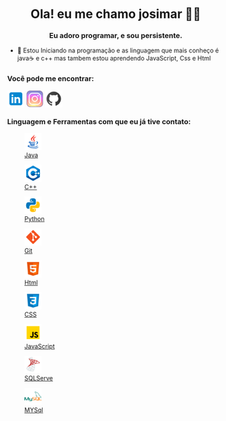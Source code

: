 <h1 align="center">Ola! eu me chamo josimar 👨‍💻</h1>
<h3 align="center">Eu adoro programar, e sou persistente.</h3>

- 📖 Estou Iniciando na programação e as linguagem que mais conheço é java☕ e c++ mas tambem estou aprendendo JavaScript, Css e Html

<h3 align="left">Você pode me encontrar:</h3>
<p align="left">
<a href="https://www.linkedin.com/in/josimar-cruz-souza-a669a3218/" target="_blank"><img align="center" src="./icon/linkedin.png" alt="Josimar" height="40" width="40" ></a>
<a href="https://www.instagram.com/sir_perseu/?hl=pt-br" target="_blank"><img align="center" src="./icon/instagram.png" alt="Josimar" height="40" width="40" ></a>
<a href="https://github.com/perseu120" target="_blank"><img align="center" src="./icon/github.png" alt="Josimar" height="40" width="40" ></a>
</p>

<h3 align="left">Linguagem e Ferramentas com que eu já tive contato:</h3>
<p align="left">  
 <a href="https://www.oracle.com/br/java/" target="_blank"> <figure> <img src="./icon/java.png" alt="java" width="40" height="40"> <figcaption> Java</figcaption> </figure> </a>
 <a href="https://www.cplusplus.com " target="_blank"> <figure> <img src="./icon/c++.png" alt="C++" width="40" height="40"> <figcaption> C++</figcaption> </figure>  </a>
 <a href="https://docs.python.org/pt-br/3/ " target="_blank"> <figure> <img src="./icon/python.png" alt="Python" width="40" height="40"> <figcaption> Python</figcaption> </figure>  </a>
 <a href="https://git-scm.com/" target="_blank"> <figure> <img src="./icon/git.png" alt="Git" width="40" height="40"> <figcaption> Git</figcaption> </figure> </a>
 <a href="https://www.w3.org/html/" target="_blank"> <figure> <img src="./icon/html.png" alt="Html" width="40" height="40"> <figcaption> Html</figcaption> </figure> </a>
 <a href="https://www.w3schools.com/css/" target="_blank"> <figure> <img src="./icon/css.png" alt="CSS" width="40" height="40"> <figcaption> CSS</figcaption> </figure> </a>
 <a href="https://developer.mozilla.org/en-US/docs/Web/JavaScript" target="_blank"> <figure> <img src="./icon/js.png" alt="javascript" width="40" height="40"> <figcaption> JavaScript</figcaption> </figure>  </a>
 <a href="https://docs.microsoft.com/pt-br/sql/?view=sql-server-ver15 " target="_blank"> <figure> <img src="./icon/sqlserver.png" alt="java" width="40" height="40"> <figcaption> SQLServe</figcaption> </figure>  </a>
 <a href="https://dev.mysql.com/doc/ " target="_blank"> <figure> <img src="./icon/mysql.png" alt="java" width="40" height="40"> <figcaption> MYSql</figcaption> </figure>  </a>
</p>



<!--
**perseu120/perseu120** is a ✨ _special_ ✨ repository because its `README.md` (this file) appears on your GitHub profile.

Here are some ideas to get you started:

- 🔭 I’m currently working on ...
- 🌱 I’m currently learning ...
- 👯 I’m looking to collaborate on ...
- 🤔 I’m looking for help with ...
- 💬 Ask me about ...
- 📫 How to reach me: ...
- 😄 Pronouns: ...
- ⚡ Fun fact: ...
-->
